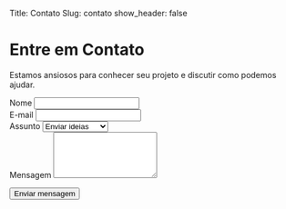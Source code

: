 Title: Contato
Slug: contato
show_header: false

# Entre em Contato

Estamos ansiosos para conhecer seu projeto e discutir como podemos ajudar.

<form id="contact-form">
  <div class="form-group">
    <label for="nome">Nome</label>
    <input type="text" id="nome" name="nome" required>
  </div>
  
  <div class="form-group">
    <label for="email">E-mail</label>
    <input type="email" id="email" name="email" required>
  </div>
  
  <div class="form-group">
    <label for="assunto">Assunto</label>
    <select id="assunto" name="assunto">
      <option value="ideia">Enviar ideias</option>
      <option value="parceria">Propor parceria</option>
      <option value="suporte">Suporte técnico</option>
      <option value="outros">Outros</option>
    </select>
  </div>
  
  <div class="form-group">
    <label for="mensagem">Mensagem</label>
    <textarea id="mensagem" name="mensagem" rows="5" required></textarea>
  </div>
  
  <button type="submit" class="btn-primary">Enviar mensagem</button>
</form>

<!-- ## Agende uma Demonstração

Quer ver nossos softwares em ação? Agende uma demonstração online gratuita.

[Agendar demonstração](#) -->